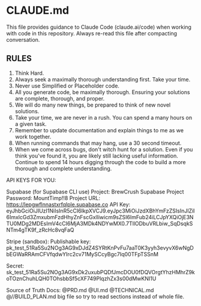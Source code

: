 # CLAUDE.md

This file provides guidance to Claude Code (claude.ai/code) when working with code in this repository. Always re-read this file after compacting conversation.

## RULES
1. Think Hard.
2. Always seek a maximally thorough understanding first. Take your time.
3. Never use Simplified or Placeholder code.
4. All you generate code, be maximally thorough. Ensuring your solutions are complete, thorough, and proper.
5. We will do many new things, be prepared to think of new novel solutions.
6. Take your time, we are never in a rush. You can spend a many hours on a given task.
7. Remember to update documentation and explain things to me as we work together.
8. When running commands that may hang, use a 30 second timeout.
9. When we come across bugs, don't witch hunt for a solution. Even if you think you've found it, you are likely still lacking useful information. Continue to spend 14 hours digging through the code to build a more thorough and complete understanding.


API KEYS FOR YOU:

Supabase (for Supabase CLI use)
Project: BrewCrush
Supabase Project Password: MountTimp!!8
Project URL: https://lepgwflnnastxrfqlple.supabase.co
API Key: eyJhbGciOiJIUzI1NiIsInR5cCI6IkpXVCJ9.eyJpc3MiOiJzdXBhYmFzZSIsInJlZiI6ImxlcGd3ZmxubmFzdHhyZnFscGxlIiwicm9sZSI6ImFub24iLCJpYXQiOjE3NTU0MDg2MDEsImV4cCI6MjA3MDk4NDYwMX0.7TllODbuVRLbiw_SqDsqkSNTm4gTK9f_zRcHc8vqFaQ

Stripe (sandbox):
Publishable key: pk_test_51Ra5Su2NOg3AG9xDJdZ4SYRtKnPvFu7aaT0K3yyh3evyvX6wNgDbEGWaRRAmCFVfqdwYIrc2cv71MySCcyBgc7Iq00TFpTSSnM

Secret:
sk_test_51Ra5Su2NOg3AG9xDk2uxubPQDfJmcDOU0fDQVOrgtYhzHMhrZ9koTOznChuhLQH0TOhsbbSf5cXF749PlqzhZx3s00dMwKNI1U

Source of Truth Docs:
@PRD.md
@UI.md
@TECHNICAL.md
@//BUILD_PLAN.md big file so try to read sections instead of whole file.

